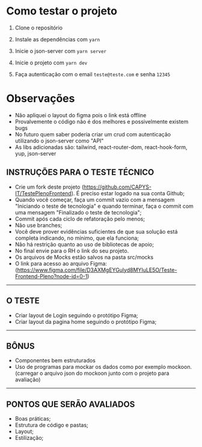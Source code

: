 # Como testar o projeto

1. Clone o repositório
2. Instale as dependências com `yarn`
3. Inicie o json-server com `yarn server`
4. Inicie o projeto com `yarn dev`

5. Faça autenticação com o email `teste@teste.com` e senha `12345`

# Observações

- Não apliquei o layout do figma pois o link está offline
- Provalvemente o código não é dos melhores e possivelmente existem bugs
- No futuro quem saber poderia criar um crud com autenticação utilizando o json-server como "API"
- As libs adicionadas são: tailwind, react-router-dom, react-hook-form, yup, json-server

## INSTRUÇÕES PARA O TESTE TÉCNICO

- Crie um fork deste projeto (https://github.com/CAPYS-IT/TestePlenoFrontend).
  É preciso estar logado na sua conta Github;
- Quando você começar, faça um commit vazio com a mensagem "Iniciando o teste de tecnologia" e quando terminar, faça o commit com uma mensagem "Finalizado o teste de tecnologia";
- Commit após cada ciclo de refatoração pelo menos;
- Não use branches;
- Você deve prover evidências suficientes de que sua solução está completa indicando, no mínimo, que ela funciona;
- Não há restrição quanto ao uso de bibliotecas de apoio;
- No final envie para o RH o link do seu projeto.
- Os arquivos de Mocks estão salvos na pasta src/mocks
- O link para acesso ao arquivo Figma: (https://www.figma.com/file/D3AXMgEYGulyd8MYIuLE5O/Teste-Frontend-Pleno?node-id=0-1)

---

## O TESTE

- Criar layout de Login seguindo o protótipo Figma;
- Criar layout da pagina home seguindo o protótipo Figma;

---

## BÔNUS

- Componentes bem estruturados
- Uso de programas para mockar os dados como por exemplo mockoon. (carregar o arquivo json do mockoon junto com o projeto para avaliação)

---

## PONTOS QUE SERÃO AVALIADOS

- Boas práticas;
- Estrutura de código e pastas;
- Layout;
- Estilização;
